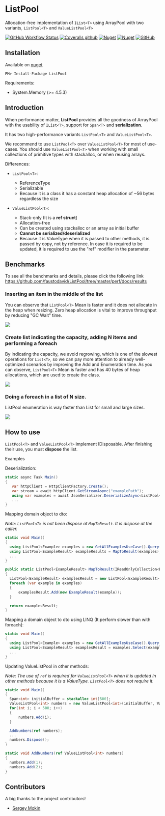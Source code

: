 # ListPool<T>

Allocation-free implementation of `IList<T>` using ArrayPool with two variants, `ListPool<T>` and `ValueListPool<T>`

[![GitHub Workflow Status](https://img.shields.io/github/workflow/status/faustodavid/ListPool/Build)](https://github.com/faustodavid/ListPool/actions)
[![Coveralls github](https://img.shields.io/coveralls/github/faustodavid/ListPool)](https://coveralls.io/github/faustodavid/ListPool)
[![Nuget](https://img.shields.io/nuget/v/ListPool)](https://www.nuget.org/packages/ListPool/)
[![Nuget](https://img.shields.io/nuget/dt/listpool)](https://www.nuget.org/packages/ListPool/)
[![GitHub](https://img.shields.io/github/license/faustodavid/ListPool)](https://github.com/faustodavid/ListPool/blob/master/LICENSE)


## Installation

Available on [nuget](https://www.nuget.org/packages/ListPool/)

	PM> Install-Package ListPool

Requirements:
* System.Memory (>= 4.5.3)


## Introduction

When performance matter, **ListPool** provides all the goodness of ArrayPool with the usability of `IList<T>`, support for `Span<T>` and **serialization**.
    
It has two high-performance variants `ListPool<T>` and `ValueListPool<T>`.
    
We recommend to use `ListPool<T>` over `ValueListPool<T>` for most of use-cases. You should use `ValueListPool<T>` when working with small collections of primitive types with stackalloc, or when reusing arrays.    

Differences:

* `ListPool<T>`:
  * ReferenceType
  * Serializable
  * Because it is a class it has a constant heap allocation of ~56 bytes regardless the size

* `ValueListPool<T>`:
  * Stack-only (It is a **ref struct**)
  * Allocation-free
  * Can be created using stackalloc or an array as initial buffer
  * **Cannot be serialized/deserialized**
  * Because it is ValueType when it is passed to other methods, it is passed by copy, not by reference. In case it is required to be updated, it is required to use the "ref" modifier in the parameter.
    
    
 ## Benchmarks
To see all the benchmarks and details, please click the following link <a>https://github.com/faustodavid/ListPool/tree/master/perf/docs/results<a/>
    
### Inserting an item in the middle of the list

You can observe that `ListPool<T>` Mean is faster and it does not allocate in the heap when resizing. Zero heap allocation is vital to improve throughput by reducing "GC Wait" time.

<img src="https://github.com/faustodavid/ListPool/raw/master/perf/docs/results/graph/ListPoolInsertBenchmarks.JPG" />

### Create list indicating the capacity, adding N items and performing a foreach

By indicating the capacity, we avoid regrowing, which is one of the slowest operations for `List<T>`, so we can pay more attention to already well-optimized scenarios by improving the Add and Enumeration time. As you can observe, `ListPool<T>` Mean is faster and has 40 bytes of heap allocations, which are used to create the class.

<img src="https://raw.githubusercontent.com/faustodavid/ListPool/master/perf/docs/results/graph/CreateAndAddAndEnumerateAReferenceBenchmarks.JPG" />

### Doing a foreach in a list of N size.
ListPool enumeration is way faster than List for small and large sizes.

<img src="https://github.com/faustodavid/ListPool/raw/master/perf/docs/results/graph/ListPoolEnumerateBenchmarks.JPG" />


 ## How to use

 `ListPool<T>` and `ValueListPool<T>` implement IDisposable. After finishing their use, you must **dispose** the list.

 Examples

 Deserialization:

 ```csharp
static async Task Main()
{
    var httpClient = HttpClientFactory.Create();
    var stream = await httpClient.GetStreamAsync("examplePath");
    using var examples = await JsonSerializer.DeserializeAsync<ListPool<string>>(stream); 
    ...
}
 ```

 Mapping domain object to dto:

 *Note: `ListPool<T>` is not been dispose at `MapToResult`. It is dispose at the caller.*

  ```csharp
static void Main()
{
    using ListPool<Example> examples = new GetAllExamplesUseCase().Query();
    using ListPool<ExampleResult> exampleResults = MapToResult(examples); 
    ...
}

public static ListPool<ExampleResult> MapToResult(IReadOnlyCollection<Example> examples)
{
    ListPool<ExampleResult> examplesResult = new ListPool<ExampleResult>(examples.Count);
    foreach (var example in examples)
    {
        examplesResult.Add(new ExampleResult(example));
    }

    return examplesResult;
}
  ```

Mapping a domain object to dto using LINQ (It perform slower than with foreach):

  ```csharp
static void Main()
{
    using ListPool<Example> examples = new GetAllExamplesUseCase().Query();
    using ListPool<ExampleResult> examplesResult = examples.Select(example => new ExampleResult(example)).ToListPool();
    ...
}
  ```

Updating ValueListPool<T> in other methods:

*Note: The use of `ref` is required for `ValueListPool<T>` when it is updated in other methods because it is a ValueType. `ListPool<T>` does not require it.*

  ```csharp
static void Main()
{
    Span<int> initialBuffer = stackalloc int[500];
    ValueListPool<int> numbers = new ValueListPool<int>(initialBuffer, ValueListPool<int>.SourceType.UseAsInitialBuffer)
    for(int i; i < 500; i++)
    {
        numbers.Add(i);
    }

    AddNumbers(ref numbers);
    ...
    numbers.Dispose();
}

static void AddNumbers(ref ValueListPool<int> numbers)
{
    numbers.Add(1);
    numbers.Add(2);
}
  ```



## Contributors

A big thanks to the project contributors!

* [Sergey Mokin](https://github.com/SergeyMokin)
